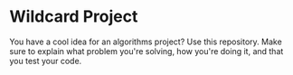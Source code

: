 # Wildcard Project

You have a cool idea for an algorithms project? Use this repository. Make sure
to explain what problem you're solving, how you're doing it, and that you test
your code.
